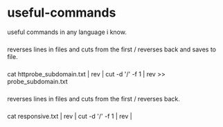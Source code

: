 # useful-commands
useful commands in any language i know.
###
reverses lines in files and cuts from the first / reverses back and saves to file.
###
cat httprobe_subdomain.txt | rev |  cut -d '/' -f 1 | rev >> probe_subdomain.txt

###
reverses lines in files and cuts from the first / reverses back.
###
cat responsive.txt | rev | cut -d '/' -f 1 | rev | 
